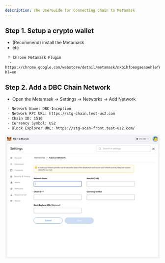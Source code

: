 ```yaml
---
description: The UserGuide for Connecting Chain to Metamask
---
```


## Step 1. Setup a crypto wallet
 - (Recommend) install the Metamask
 - etc

```
 ㅁ Chrome Metamask Plugin
  - https://chrome.google.com/webstore/detail/metamask/nkbihfbeogaeaoehlefnkodbefgpgknn?hl=en
```


## Step 2. Add a DBC Chain Network
 - Open the Metamask -> Settings -> Networks -> Add Network

```
 - Network Name: DBC-Inception
 - Network RPC URL: https://stg-chain.test-us2.com
 - Chain ID: 1516
 - Currency Symbol: US2
 - Block Explorer URL: https://stg-scan-front.test-us2.com/
```

![Add a DBC Chain Network](../resources/image/insert-chaininfo.png)